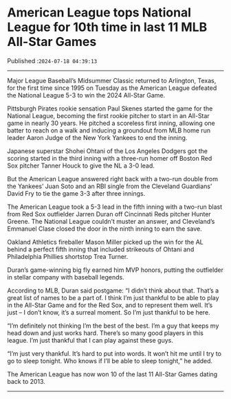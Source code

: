 # American League tops National League for 10th time in last 11 MLB All-Star Games

Published :`2024-07-18 04:39:13`

---

Major League Baseball’s Midsummer Classic returned to Arlington, Texas, for the first time since 1995 on Tuesday as the American League defeated the National League 5-3 to win the 2024 All-Star Game.

Pittsburgh Pirates rookie sensation Paul Skenes started the game for the National League, becoming the first rookie pitcher to start in an All-Star game in nearly 30 years. He pitched a scoreless first inning, allowing one batter to reach on a walk and inducing a groundout from MLB home run leader Aaron Judge of the New York Yankees to end the inning.

Japanese superstar Shohei Ohtani of the Los Angeles Dodgers got the scoring started in the third inning with a three-run homer off Boston Red Sox pitcher Tanner Houck to give the NL a 3-0 lead.

But the American League answered right back with a two-run double from the Yankees’ Juan Soto and an RBI single from the Cleveland Guardians’ David Fry to tie the game 3-3 after three innings.

The American League took a 5-3 lead in the fifth inning with a two-run blast from Red Sox outfielder Jarren Duran off Cincinnati Reds pitcher Hunter Greene. The National League couldn’t muster an answer, and Cleveland’s Emmanuel Clase closed the door in the ninth inning to earn the save.

Oakland Athletics fireballer Mason Miller picked up the win for the AL behind a perfect fifth inning that included strikeouts of Ohtani and Philadelphia Phillies shortstop Trea Turner.

Duran’s game-winning big fly earned him MVP honors, putting the outfielder in stellar company with baseball legends.

According to MLB, Duran said postgame: “I didn’t think about that. That’s a great list of names to be a part of. I think I’m just thankful to be able to play in the All-Star Game and for the Red Sox, and to represent them well. It’s just – I don’t know, it’s a surreal moment. So I’m just thankful to be here.

“I’m definitely not thinking I’m the best of the best. I’m a guy that keeps my head down and just works hard. There’s so many good players in this league. I’m just thankful that I can play against these guys.

“I’m just very thankful. It’s hard to put into words. It won’t hit me until I try to go to sleep tonight. Who knows if I’ll be able to sleep tonight,” he added.

The American League has now won 10 of the last 11 All-Star Games dating back to 2013.

---

